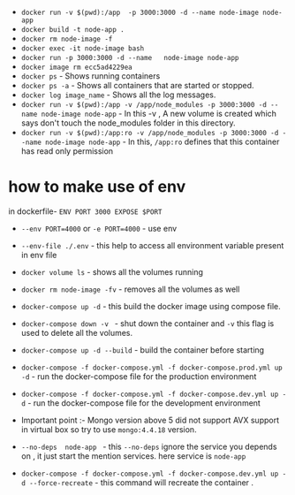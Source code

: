 - `docker run -v $(pwd):/app  -p 3000:3000 -d --name node-image node-app`
- `docker build -t node-app .`
- `docker rm node-image -f`
- `docker exec -it node-image bash`
- `docker run -p 3000:3000 -d --name   node-image node-app`
- `docker image rm ecc5ad4229ea`
- `docker ps` - Shows running containers
- `docker ps -a` - Shows all containers that are started or stopped.
- `docker log image_name` - Shows all the log messages.
- `docker run -v $(pwd):/app -v /app/node_modules -p 3000:3000 -d --name node-image node-app` - In this -v , A new volume is created which says don't touch the node_modules folder in this directory.
- `docker run -v $(pwd):/app:ro -v /app/node_modules -p 3000:3000 -d --name node-image node-app` - In this, `/app:ro` defines that this container has read only permission
# how to make use of env 
in dockerfile-
`ENV PORT 3000
EXPOSE $PORT`

- `--env PORT=4000`  or `-e PORT=4000` - use env
- `--env-file ./.env` - this help to access all environment variable present in env file
- `docker volume ls` - shows all the volumes running
- `docker rm node-image -fv` - removes all the volumes as well
- `docker-compose up -d` - this build the docker image using compose file.
- `docker-compose down -v ` - shut down the container and `-v` this flag is used to delete all the volumes.
- `docker-compose up -d --build` - build the container before starting
- `docker-compose -f docker-compose.yml -f docker-compose.prod.yml up -d` - run the docker-compose file for the production environment
- `docker-compose -f docker-compose.yml -f docker-compose.dev.yml up -d` - run the docker-compose file for the development environment
- Important point :- Mongo version above 5 did not support AVX support in virtual box so try to use `mongo:4.4.18` version.
- `--no-deps  node-app ` - this `--no-deps` ignore the service you depends on , it just start the mention services. here service is `node-app`

- `docker-compose -f docker-compose.yml -f docker-compose.dev.yml up -d --force-recreate` - this command will recreate the container .
                                                